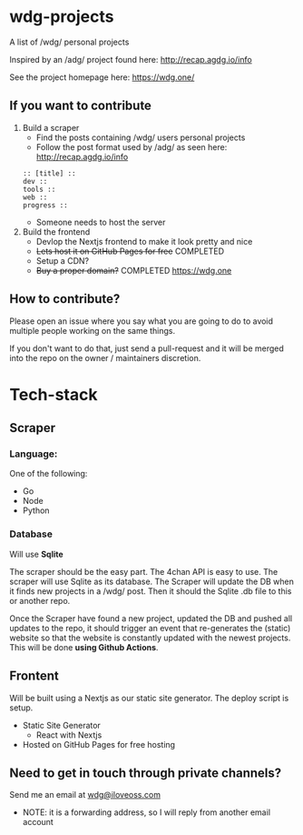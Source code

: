 # wdg-projects
A list of /wdg/ personal projects

Inspired by an /adg/ project found here: http://recap.agdg.io/info

See the project homepage here: https://wdg.one/

## If you want to contribute
1. Build a scraper
	- Find the posts containing /wdg/ users personal projects
	- Follow the post format used by /adg/ as seen here: http://recap.agdg.io/info
	```text
	:: [title] ::
	dev ::
	tools ::
	web ::
	progress ::
	```
	- Someone needs to host the server
2. Build the frontend
	- Devlop the Nextjs frontend to make it look pretty and nice
	- ~~Lets host it on GitHub Pages for free~~ COMPLETED
	- Setup a CDN?
	- ~~Buy a proper domain?~~ COMPLETED https://wdg.one

## How to contribute?
Please open an issue where you say what you are going to do to avoid multiple people working on the same things.

If you don't want to do that, just send a pull-request and it will be merged into the repo on the owner / maintainers discretion.

# Tech-stack
## Scraper
### Language:
One of the following:
- Go
- Node
- Python

### Database 
Will use **Sqlite**

The scraper should be the easy part. The 4chan API is easy to use. 
The scraper will use Sqlite as its database. The Scraper will update the DB when it finds new projects in a /wdg/ post. Then it should the Sqlite .db file to this or another repo.

Once the Scraper have found a new project, updated the DB and pushed all updates to the repo, it should trigger an event that re-generates the (static) website so that the website is constantly updated with the newest projects. This will be done **using Github Actions**.

## Frontent 
Will be built using a Nextjs as our static site generator. The deploy script is setup.
- Static Site Generator
	- React with Nextjs
- Hosted on GitHub Pages for free hosting


## Need to get in touch through private channels?
Send me an email at wdg@iloveoss.com 
- NOTE: it is a forwarding address, so I will reply from another email account